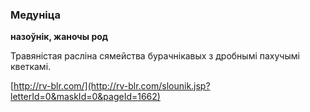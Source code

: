 ### Медуніца
**назоўнік, жаночы род**

Травяністая расліна сямейства бурачнікавых з дробнымі пахучымі кветкамі.

<a rel="author">[http://rv-blr.com/](http://rv-blr.com/slounik.jsp?letterId=0&maskId=0&pageId=1662)</a>
